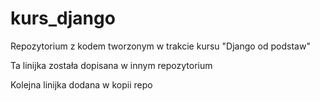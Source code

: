 # kurs_django
Repozytorium z kodem tworzonym w trakcie kursu "Django od podstaw"

Ta linijka została dopisana w innym repozytorium

Kolejna linijka dodana w kopii repo

